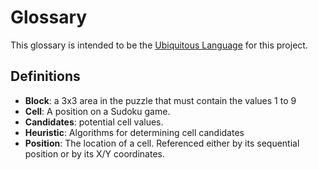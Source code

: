 # Glossary

This glossary is intended to be the [Ubiquitous Language](https://martinfowler.com/bliki/UbiquitousLanguage.html) for this project. 

## Definitions

* **Block**: a 3x3 area in the puzzle that must contain the values 1 to 9
* **Cell**: A position on a Sudoku game.  
* **Candidates**: potential cell values.
* **Heuristic**: Algorithms for determining cell candidates 
* **Position**: The location of a cell. Referenced either by its sequential position or by its X/Y coordinates. 
